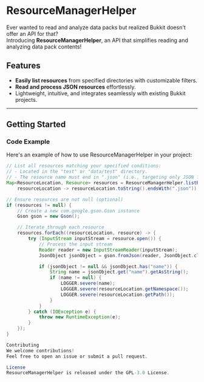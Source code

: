 # ResourceManagerHelper  

Ever wanted to read and analyze data packs but realized Bukkit doesn't offer an API for that?  
Introducing **ResourceManagerHelper**, an API that simplifies reading and analyzing data pack contents!  

## Features  
- **Easily list resources** from specified directories with customizable filters.  
- **Read and process JSON resources** effortlessly.  
- Lightweight, intuitive, and integrates seamlessly with existing Bukkit projects.  

---

## Getting Started  

### Code Example  
Here's an example of how to use ResourceManagerHelper in your project:  

```java
// List all resources matching your specified conditions:
// - Located in the "test" or "data/test" directory.
// - The resource name must end in ".json" (i.e., targeting only JSON files).
Map<ResourceLocation, Resource> resources = ResourceManagerHelper.listResources("test", 
    resourceLocation -> resourceLocation.toString().endsWith(".json"));

// Ensure resources are not null (optional)
if (resources != null) {
    // Create a new com.google.gson.Gson instance
    Gson gson = new Gson();

    // Iterate through each resource
    resources.forEach((resourceLocation, resource) -> {
        try (InputStream inputStream = resource.open()) {
            // Process the input stream
            Reader reader = new InputStreamReader(inputStream);
            JsonObject jsonObject = gson.fromJson(reader, JsonObject.class);

            if (jsonObject != null && jsonObject.has("name")) {
                String name = jsonObject.get("name").getAsString();
                if (name != null) {
                    LOGGER.severe(name);
                    LOGGER.severe(resourceLocation.getNamespace());
                    LOGGER.severe(resourceLocation.getPath());
                }
            }
        } catch (IOException e) {
            throw new RuntimeException(e);
        }
    });
}

Contributing
We welcome contributions!
Feel free to open an issue or submit a pull request.

License
ResourceManagerHelper is released under the GPL-3.0 License.
